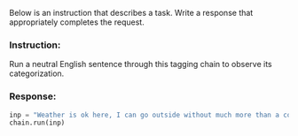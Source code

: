 Below is an instruction that describes a task. Write a response that appropriately completes the request.

### Instruction:
Run a neutral English sentence through this tagging chain to observe its categorization.

### Response:
```python
inp = "Weather is ok here, I can go outside without much more than a coat"
chain.run(inp)
```